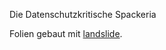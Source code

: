 Die Datenschutzkritische Spackeria 

Folien gebaut mit [landslide](https://github.com/n1k0/landslide).
